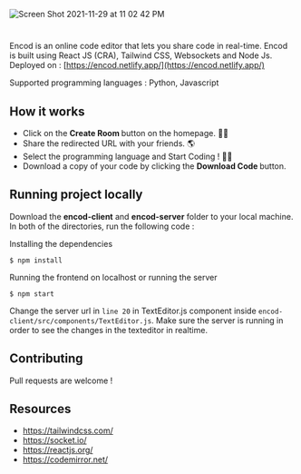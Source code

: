 
![Screen Shot 2021-11-29 at 11 02 42 PM](https://user-images.githubusercontent.com/53033648/143983770-93870c77-a363-45bf-9b57-39ad8793bfb6.png)
#
Encod is an online code editor that lets you share code in real-time. Encod is built using React JS (CRA), Tailwind CSS, Websockets and Node Js. Deployed on : [https://encod.netlify.app/](https://encod.netlify.app/)

Supported programming languages : Python, Javascript


## How it works
* Click on the <b> Create Room </b> button on the homepage. 🚪🚶
* Share the redirected URL with your friends. 🌎 
* Select the programming language and Start Coding ! 👨‍💻
* Download a copy of your code by clicking the <b> Download Code </b> button. 

## Running project locally

Download the <b> encod-client</b> and <b> encod-server</b> folder to your local machine. In both of the directories, run the following code :

Installing the dependencies 
```
$ npm install
```

Running the frontend on localhost or running the server
```
$ npm start
```

Change the server url in  ```line 20``` in TextEditor.js component inside ```encod-client/src/components/TextEditor.js```.
Make sure the server is running in order to see the changes in the texteditor in realtime.

## Contributing
Pull requests are welcome !

## Resources

* https://tailwindcss.com/ 
* https://socket.io/
* https://reactjs.org/
* https://codemirror.net/
